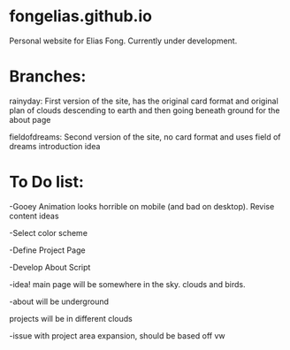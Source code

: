 fongelias.github.io
===================
Personal website for Elias Fong. Currently under development.

Branches:
===================

rainyday: First version of the site, has the original card format and original plan of clouds descending to earth and then going beneath ground for the about page

fieldofdreams: Second version of the site, no card format and uses field of dreams introduction idea


To Do list:
===================
-Gooey Animation looks horrible on mobile (and bad on desktop). Revise content ideas

-Select color scheme

-Define Project Page

-Develop About Script

-idea! main page will be somewhere in the sky. clouds and birds.

-about will be underground

projects will be in different clouds

-issue with project area expansion, should be based off vw